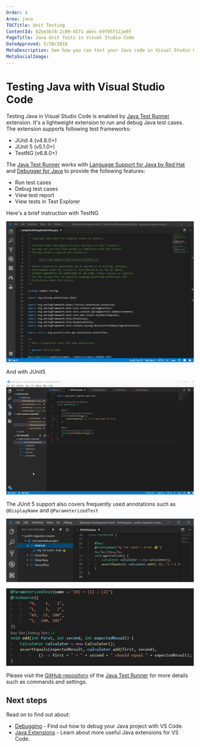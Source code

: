 ```yaml
---
Order: 4
Area: java
TOCTitle: Unit Testing
ContentId: 82be3b78-2c09-4571-abec-69f95f111e0f
PageTitle: Java Unit Tests in Visual Studio Code
DateApproved: 5/30/2018
MetaDescription: See how you can test your Java code in Visual Studio Code.
MetaSocialImage:
---
```


# Testing Java with Visual Studio Code

Testing Java in Visual Studio Code is enabled by [Java Test Runner](https://marketplace.visualstudio.com/items?itemName=vscjava.vscode-java-test) extension. It's a lightweight extension to run and debug Java test cases. The extension supports following test frameworks:

- JUnit 4 (v4.8.0+)
- JUnit 5 (v5.1.0+)
- TestNG (v6.8.0+)

The [Java Test Runner](https://marketplace.visualstudio.com/items?itemName=vscjava.vscode-java-test) works with [Language Support for Java by Red Hat](https://marketplace.visualstudio.com/items?itemName=redhat.java) and [Debugger for Java](https://marketplace.visualstudio.com/items?itemName=vscjava.vscode-java-debug) to provide the following features:

- Run test cases
- Debug test cases
- View test report
- View tests in Test Explorer

Here's a brief instruction with TestNG

![Test Explorer](images/java-testing/testng.gif)

And with JUnit5

![Test Explorer](images/java-testing/test-junit5.gif)

The JUnit 5 support also covers frequently used annotations such as `@DisplayName` and `@ParameterizedTest`

![DisplayName](images/java-testing/displayname.png)

![ParameterizedTest](images/java-testing/parameterizedtest.png)

Please visit the [GitHub repository](https://github.com/Microsoft/vscode-java-test) of the [Java Test Runner](https://marketplace.visualstudio.com/items?itemName=vscjava.vscode-java-test) for more details such as commands and settings.

## Next steps

Read on to find out about:

* [Debugging](/docs/java/java-debugging.md) - Find out how to debug your Java project with VS Code.
* [Java Extensions](/docs/java/extensions.md) - Learn about more useful Java extensions for VS Code.
